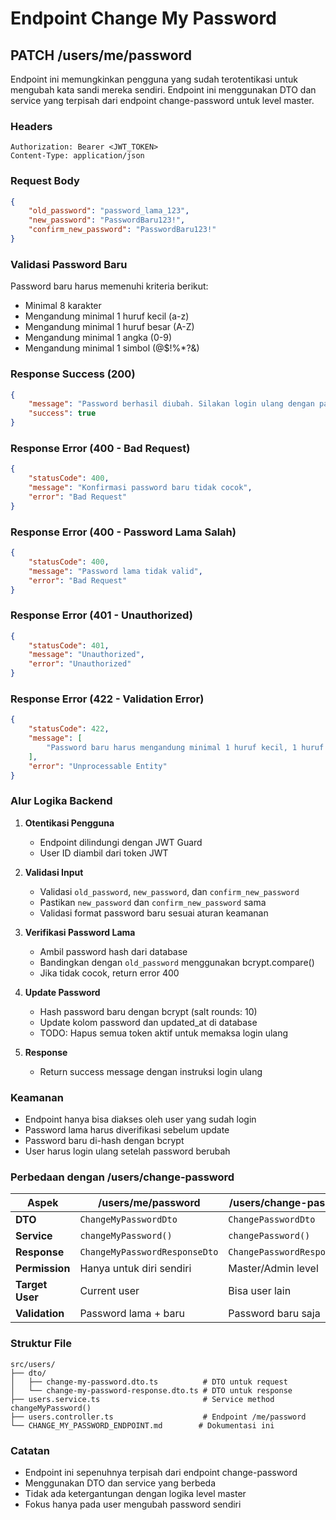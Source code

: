 # Endpoint Change My Password

## PATCH /users/me/password

Endpoint ini memungkinkan pengguna yang sudah terotentikasi untuk mengubah kata sandi mereka sendiri. Endpoint ini menggunakan DTO dan service yang terpisah dari endpoint change-password untuk level master.

### Headers
```
Authorization: Bearer <JWT_TOKEN>
Content-Type: application/json
```

### Request Body
```json
{
    "old_password": "password_lama_123",
    "new_password": "PasswordBaru123!",
    "confirm_new_password": "PasswordBaru123!"
}
```

### Validasi Password Baru
Password baru harus memenuhi kriteria berikut:
- Minimal 8 karakter
- Mengandung minimal 1 huruf kecil (a-z)
- Mengandung minimal 1 huruf besar (A-Z)
- Mengandung minimal 1 angka (0-9)
- Mengandung minimal 1 simbol (@$!%*?&)

### Response Success (200)
```json
{
    "message": "Password berhasil diubah. Silakan login ulang dengan password baru.",
    "success": true
}
```

### Response Error (400 - Bad Request)
```json
{
    "statusCode": 400,
    "message": "Konfirmasi password baru tidak cocok",
    "error": "Bad Request"
}
```

### Response Error (400 - Password Lama Salah)
```json
{
    "statusCode": 400,
    "message": "Password lama tidak valid",
    "error": "Bad Request"
}
```

### Response Error (401 - Unauthorized)
```json
{
    "statusCode": 401,
    "message": "Unauthorized",
    "error": "Unauthorized"
}
```

### Response Error (422 - Validation Error)
```json
{
    "statusCode": 422,
    "message": [
        "Password baru harus mengandung minimal 1 huruf kecil, 1 huruf besar, 1 angka, dan 1 simbol"
    ],
    "error": "Unprocessable Entity"
}
```

### Alur Logika Backend

1. **Otentikasi Pengguna**
   - Endpoint dilindungi dengan JWT Guard
   - User ID diambil dari token JWT

2. **Validasi Input**
   - Validasi `old_password`, `new_password`, dan `confirm_new_password`
   - Pastikan `new_password` dan `confirm_new_password` sama
   - Validasi format password baru sesuai aturan keamanan

3. **Verifikasi Password Lama**
   - Ambil password hash dari database
   - Bandingkan dengan `old_password` menggunakan bcrypt.compare()
   - Jika tidak cocok, return error 400

4. **Update Password**
   - Hash password baru dengan bcrypt (salt rounds: 10)
   - Update kolom password dan updated_at di database
   - TODO: Hapus semua token aktif untuk memaksa login ulang

5. **Response**
   - Return success message dengan instruksi login ulang

### Keamanan
- Endpoint hanya bisa diakses oleh user yang sudah login
- Password lama harus diverifikasi sebelum update
- Password baru di-hash dengan bcrypt
- User harus login ulang setelah password berubah

### Perbedaan dengan /users/change-password

| Aspek | /users/me/password | /users/change-password |
|-------|-------------------|------------------------|
| **DTO** | `ChangeMyPasswordDto` | `ChangePasswordDto` |
| **Service** | `changeMyPassword()` | `changePassword()` |
| **Response** | `ChangeMyPasswordResponseDto` | `ChangePasswordResponseDto` |
| **Permission** | Hanya untuk diri sendiri | Master/Admin level |
| **Target User** | Current user | Bisa user lain |
| **Validation** | Password lama + baru | Password baru saja |

### Struktur File

```
src/users/
├── dto/
│   ├── change-my-password.dto.ts          # DTO untuk request
│   └── change-my-password-response.dto.ts # DTO untuk response
├── users.service.ts                       # Service method changeMyPassword()
├── users.controller.ts                    # Endpoint /me/password
└── CHANGE_MY_PASSWORD_ENDPOINT.md        # Dokumentasi ini
```

### Catatan
- Endpoint ini sepenuhnya terpisah dari endpoint change-password
- Menggunakan DTO dan service yang berbeda
- Tidak ada ketergantungan dengan logika level master
- Fokus hanya pada user mengubah password sendiri
